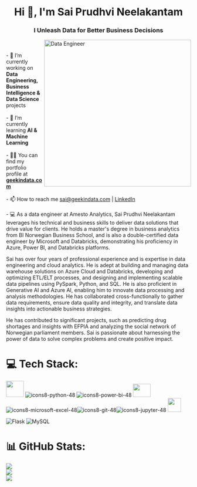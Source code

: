 <h1 align="center">Hi 👋, I'm Sai Prudhvi Neelakantam</h1>
<h3 align="center">I Unleash Data for Better Business Decisions</h3><img align = "right" alt="Data Engineer" width="400" src="https://miro.medium.com/max/1400/1*a-HMfeg5w-W02Nrw21iPtg.gif"><br><br>- 🔭 I’m currently working on <b>Data Engineering, Business Intelligence & Data Science</b> projects<br><br>- 🌱 I’m currently learning <b>AI & Machine Learning</b><br><br>- 👨‍💻 You can find my portfolio profile at <b><a href="https://geekindata.com" target="_blank">geekindata.com</a></b><br><br>- 📫 How to reach me <a href="mailto:sai@geekindata.com?cc=nsprudhvi1@gmail.com&subject=Contact%3A%20Sai%20Prudhvi%20Neelakantam">sai@geekindata.com</a> | <a href="https://linkedin.com/in/saiprudhvineelakantam" target="_blank">LinkedIn</a><br><br>- 💻 As a data engineer at Amesto Analytics, Sai Prudhvi Neelakantam leverages his technical and business skills to deliver data solutions that drive value for clients. He holds a master's degree in business analytics from BI Norwegian Business School, and is also a double-certified data engineer by Microsoft and Databricks, demonstrating his proficiency in Azure, Power BI, and Databricks platforms. 

Sai has over four years of professional experience and is expertise in data engineering and cloud analytics. He is adept at building and managing data warehouse solutions on Azure Cloud and Databricks, developing and optimizing ETL/ELT processes, and designing and implementing scalable data pipelines using PySpark, Python, and SQL. He is also proficient in Generative AI and Azure AI, enabling him to innovate data processing and analysis methodologies. He has collaborated cross-functionally to gather data requirements, ensure data quality and integrity, and translate data insights into actionable business strategies. 

He has contributed to significant projects, such as predicting drug shortages and insights with EFPIA and analyzing the social network of Norwegian parliament members. Sai is passionate about harnessing the power of data to solve complex problems and create positive impact.


# 💻 Tech Stack:
<img src="https://user-images.githubusercontent.com/48961406/219240161-210084d4-c52c-4fa9-aacd-2bdb31d7a5c9.png" width="48" height="44" /> ![icons8-python-48](https://user-images.githubusercontent.com/54446705/205910414-1073cec0-f694-4364-af38-77e1a8b617f3.png) ![icons8-power-bi-48](https://user-images.githubusercontent.com/54446705/205910976-7819d3ce-b535-4aa9-a594-89df5d5d49d0.png) <img src="https://user-images.githubusercontent.com/48961406/219238153-61292b88-3ac1-4c0d-b587-4698f6035380.png" width="48" height="36" />  ![icons8-microsoft-excel-48](https://user-images.githubusercontent.com/54446705/205911135-0b6e8353-8a83-440c-aa8c-7ba8eb4d3be1.png)![icons8-git-48](https://user-images.githubusercontent.com/54446705/205911285-621bfd89-b411-4479-b386-8f80c483dc41.png)![icons8-jupyter-48](https://user-images.githubusercontent.com/54446705/205911361-99aafe55-d3c1-4eaa-821f-0f2869eb55ac.png) <img src="https://user-images.githubusercontent.com/48961406/219239063-2d7cd09f-1cff-4443-bf35-83c42a2a22ef.png" width="36" height="38" />

![Flask](https://img.shields.io/badge/flask-%23000.svg?style=flat&logo=flask&logoColor=white) ![MySQL](https://img.shields.io/badge/mysql-%2300f.svg?style=flat&logo=mysql&logoColor=white)


# 📊 GitHub Stats:
![](https://github-readme-stats.vercel.app/api?username=geekindata&theme=default&hide_border=false&include_all_commits=false&count_private=true)<br/>
![](https://github-readme-streak-stats.herokuapp.com/?user=geekindata&theme=default&hide_border=false)<br/>
![](https://github-readme-stats.vercel.app/api/top-langs/?username=geekindata&theme=default&hide_border=false&include_all_commits=true&count_private=true&layout=compact)
